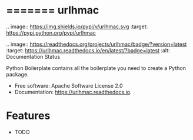=======
urlhmac
=======


.. image:: https://img.shields.io/pypi/v/urlhmac.svg
        :target: https://pypi.python.org/pypi/urlhmac

.. image:: https://readthedocs.org/projects/urlhmac/badge/?version=latest
        :target: https://urlhmac.readthedocs.io/en/latest/?badge=latest
        :alt: Documentation Status


Python Boilerplate contains all the boilerplate you need to create a Python package.


* Free software: Apache Software License 2.0
* Documentation: https://urlhmac.readthedocs.io.


# Features

* TODO


